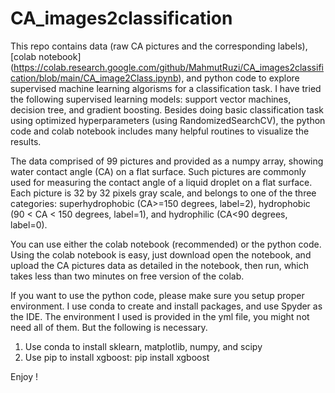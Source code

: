 # CA_images2classification
This repo contains data (raw CA pictures and the corresponding labels), [colab notebook] (https://colab.research.google.com/github/MahmutRuzi/CA_images2classification/blob/main/CA_image2Class.ipynb), and python code to explore supervised machine learning algorisms for a classification task. I have tried the following supervised learning models: support vector machines, decision tree, and gradient boosting. Besides doing basic classification task using optimized hyperparameters (using RandomizedSearchCV), the python code and colab notebook includes many helpful routines to visualize the results. 

The data comprised of 99 pictures and provided as a numpy array, showing water contact angle (CA) on a flat surface. Such pictures are commonly used for measuring the contact angle of a liquid droplet on a flat surface. Each picture is 32 by 32 pixels gray scale, and belongs to one of the three categories: superhydrophobic (CA>=150 degrees, label=2), hydrophobic (90 < CA < 150 degrees, label=1), and hydrophilic (CA<90 degrees, label=0). 

You can use either the colab notebook (recommended) or the python code. Using the colab notebook is easy, just download open the notebook, and upload the CA pictures data as detailed in the notebook, then run, which takes less than two minutes on free version of the colab. 

If you want to use the python code, please make sure you setup proper environment. I use conda to create and install packages, and use Spyder as the IDE. The environment I used is provided in the yml file, you might not need all of them. But the following is necessary.
1. Use conda to install sklearn, matplotlib, numpy, and scipy
2. Use pip to install xgboost: pip install xgboost

Enjoy ! 
